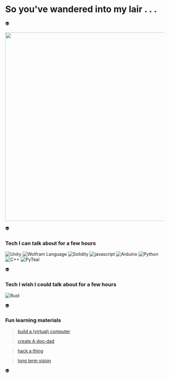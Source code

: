 # So you've wandered into my lair . . . 

👽  

<p align="center">
  <img width="600em" src="https://github-profile-summary-cards.vercel.app/api/cards/profile-details?username=alienflip&theme=github_dark" />
</p>

👽     

### Tech I can talk about for a few hours

![Unity](https://img.shields.io/badge/unity-grey.svg?style=for-the-badge&logo=unity&logoColor=white)
![Wolfram Language](https://img.shields.io/badge/wolfram-red.svg?style=for-the-badge&logo=wolfram&logoColor=%23F7DF1E)
![Solidity](https://img.shields.io/badge/Solidity-%23363636.svg?style=for-the-badge&logo=solidity&logoColor=white)
![javascript](https://img.shields.io/badge/javascript-yellow.svg?style=for-the-badge&logo=javascript&logoColor=white)
![Arduino](https://img.shields.io/badge/Arduino-%23007ACC.svg?style=for-the-badge&logo=Arduino&logoColor=white)
![Python](https://img.shields.io/badge/python-3670A0?style=for-the-badge&logo=python&logoColor=ffdd54)
![C++](https://img.shields.io/badge/C++-%23000000.svg?style=for-the-badge&logo=C++&logoColor=white)
![PyTeal](https://img.shields.io/badge/teal-green.svg?style=for-the-badge&logo=teal&logoColor=white)

👽  

### Tech I wish I could talk about for a few hours

![Rust](https://img.shields.io/badge/Rust-brown.svg?style=for-the-badge&logo=rust&logoColor=%23F7DF1E)

👽  

### Fun learning materials

> [build a (virtual) computer](https://www.nand2tetris.org/) 

> [create A doo-dad](https://learn.sparkfun.com/?_ga=2.92506973.1781630498.1648479078-1801607459.1648341636)

> [hack a thing](https://overthewire.org/wargames/)

> [long term vision](https://www.youtube.com/watch?v=j5a0jTc9S10&ab_channel=YourUncleMoe)

👽
